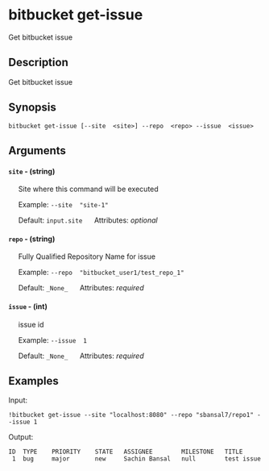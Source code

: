 # bitbucket get-issue

Get bitbucket issue

## Description

Get bitbucket issue

## Synopsis

`bitbucket get-issue [--site  <site>] --repo  <repo> --issue  <issue>`

## Arguments


#### `site` - (string)

&nbsp;&nbsp;&nbsp;&nbsp; Site where this command will be executed  

&nbsp;&nbsp;&nbsp;&nbsp; Example:  `--site  "site-1"`

&nbsp;&nbsp;&nbsp;&nbsp; Default: `input.site`
&nbsp;&nbsp;&nbsp;&nbsp; Attributes: _optional_  


#### `repo` - (string)

&nbsp;&nbsp;&nbsp;&nbsp; Fully Qualified Repository Name for issue  

&nbsp;&nbsp;&nbsp;&nbsp; Example:  `--repo  "bitbucket_user1/test_repo_1"`

&nbsp;&nbsp;&nbsp;&nbsp; Default: `_None_`
&nbsp;&nbsp;&nbsp;&nbsp; Attributes: _required_  


#### `issue` - (int)

&nbsp;&nbsp;&nbsp;&nbsp; issue id  

&nbsp;&nbsp;&nbsp;&nbsp; Example:  `--issue  1`

&nbsp;&nbsp;&nbsp;&nbsp; Default: `_None_`
&nbsp;&nbsp;&nbsp;&nbsp; Attributes: _required_  



## Examples

Input: 
```
!bitbucket get-issue --site "localhost:8080" --repo "sbansal7/repo1" --issue 1
```
Output: 
```
ID	TYPE	PRIORITY	STATE	ASSIGNEE     	MILESTONE	TITLE
 1	bug 	major   	new  	Sachin Bansal	null     	test issue
```

